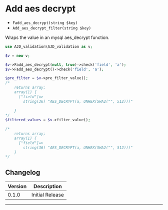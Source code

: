# Add aes decrypt

- `Fadd_aes_decrypt(string $key)`
- `Add_aes_decrypt_filter(string $key)`

Wraps the value in an mysql aes_decrypt function.

```php
use AJD_validation\AJD_validation as v;

$v = new v;

$v->Fadd_aes_decrypt(null, true)->check('field', 'a');
$v->Fadd_aes_decrypt()->check('field', 'a');

$pre_filter = $v->pre_filter_value();
/*
	returns array;
	array(1) {
	  ["field"]=>
  		string(36) "AES_DECRYPT(a, UNHEX(SHA2("", 512)))"
	  
	}
*/
$filtered_values = $v->filter_value();

/*
	returns array;
	array(1) {
	  ["field"]=>
  		string(36) "AES_DECRYPT(a, UNHEX(SHA2("", 512)))"
	}
*/
```

## Changelog

Version | Description
--------|-------------
  0.1.0 | Initial Release

***
